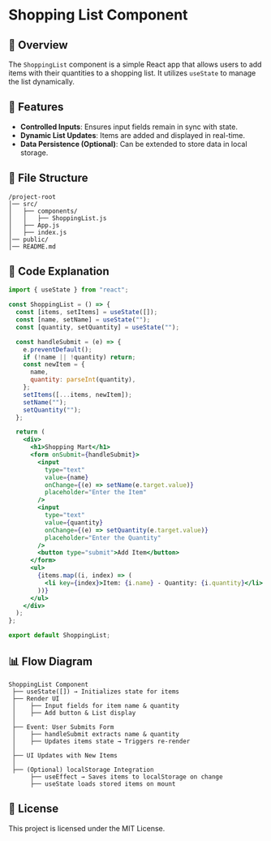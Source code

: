 # Shopping List Component

## 📌 Overview
The `ShoppingList` component is a simple React app that allows users to add items with their quantities to a shopping list. It utilizes `useState` to manage the list dynamically.

## 🚀 Features
- **Controlled Inputs**: Ensures input fields remain in sync with state.
- **Dynamic List Updates**: Items are added and displayed in real-time.
- **Data Persistence (Optional)**: Can be extended to store data in local storage.

## 📂 File Structure
```
/project-root
│── src/
│   ├── components/
│   │   ├── ShoppingList.js
│   ├── App.js
│   ├── index.js
│── public/
│── README.md
```


## 📝 Code Explanation
```jsx
import { useState } from "react";

const ShoppingList = () => {
  const [items, setItems] = useState([]);
  const [name, setName] = useState("");
  const [quantity, setQuantity] = useState("");

  const handleSubmit = (e) => {
    e.preventDefault();
    if (!name || !quantity) return;
    const newItem = {
      name,
      quantity: parseInt(quantity),
    };
    setItems([...items, newItem]);
    setName("");
    setQuantity("");
  };

  return (
    <div>
      <h1>Shopping Mart</h1>
      <form onSubmit={handleSubmit}>
        <input
          type="text"
          value={name}
          onChange={(e) => setName(e.target.value)}
          placeholder="Enter the Item"
        />
        <input
          type="text"
          value={quantity}
          onChange={(e) => setQuantity(e.target.value)}
          placeholder="Enter the Quantity"
        />
        <button type="submit">Add Item</button>
      </form>
      <ul>
        {items.map((i, index) => (
          <li key={index}>Item: {i.name} - Quantity: {i.quantity}</li>
        ))}
      </ul>
    </div>
  );
};

export default ShoppingList;
```

## 📊 Flow Diagram
```
ShoppingList Component
 ├── useState([]) → Initializes state for items
 ├── Render UI
 │    ├── Input fields for item name & quantity
 │    ├── Add button & List display
 │
 ├── Event: User Submits Form
 │    ├── handleSubmit extracts name & quantity
 │    ├── Updates items state → Triggers re-render
 │
 ├── UI Updates with New Items
 │
 ├── (Optional) localStorage Integration
      ├── useEffect → Saves items to localStorage on change
      ├── useState loads stored items on mount
```

## 📜 License
This project is licensed under the MIT License.
